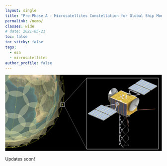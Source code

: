 ```yaml
---
layout: single
title: "Pre-Phase A - Microsatellites Constellation for Global Ship Monitoring" 
permalink: /nemo/
classes: wide
# date: 2021-05-21
toc: false
toc_sticky: false
tags:
  - esa
  - microsatellites
author_profile: false
---
```

![These bubbles are beautiful!](/assets/images/proj3.png)

Updates soon!